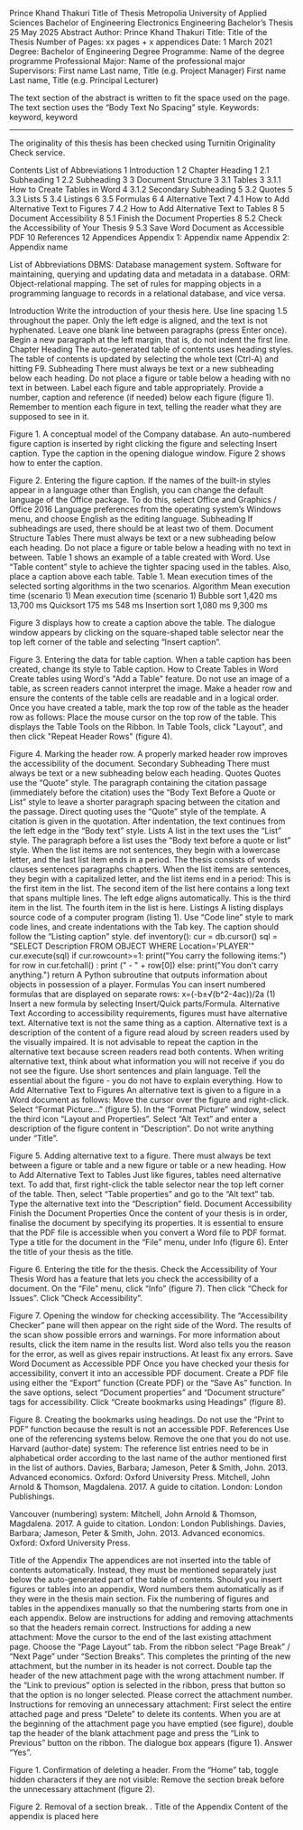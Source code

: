 Prince Khand Thakuri
Title of Thesis
Metropolia University of Applied Sciences
Bachelor of Engineering
Electronics Engineering
Bachelor’s Thesis
25 May 2025 
Abstract
Author:	Prince Khand Thakuri
Title:	Title of the Thesis
Number of Pages:	xx pages + x appendices
Date:	1 March 2021
Degree:	Bachelor of Engineering
Degree Programme:	Name of the degree programme
Professional Major:	Name of the professional major
Supervisors:	First name Last name, Title (e.g. Project Manager)
	First name Last name, Title (e.g. Principal Lecturer)

The text section of the abstract is written to fit the space used on the page. The text section uses the “Body Text No Spacing” style.
Keywords:	keyword, keyword
___________________________________________________________

The originality of this thesis has been checked using Turnitin Originality Check service.
 
 
Contents
List of Abbreviations
1	Introduction	1
2	Chapter Heading	1
2.1	Subheading	1
2.2	Subheading	3
3	Document Structure	3
3.1	Tables	3
3.1.1	How to Create Tables in Word	4
3.1.2	Secondary Subheading	5
3.2	Quotes	5
3.3	Lists	5
3.4	Listings	6
3.5	Formulas	6
4	Alternative Text	7
4.1	How to Add Alternative Text to Figures	7
4.2	How to Add Alternative Text to Tables	8
5	Document Accessibility	8
5.1	Finish the Document Properties	8
5.2	Check the Accessibility of Your Thesis	9
5.3	Save Word Document as Accessible PDF	10
References	12
Appendices
Appendix 1: Appendix name
Appendix 2: Appendix name
 
List of Abbreviations
DBMS:	Database management system. Software for maintaining, querying and updating data and metadata in a database.
ORM:	Object-relational mapping. The set of rules for mapping objects in a programming language to records in a relational database, and vice versa.

 
Introduction
Write the introduction of your thesis here. Use line spacing 1.5 throughout the paper. Only the left edge is aligned, and the text is not hyphenated. Leave one blank line between paragraphs (press Enter once).
Begin a new paragraph at the left margin, that is, do not indent the first line.
Chapter Heading
The auto-generated table of contents uses heading styles. The table of contents is updated by selecting the whole text (Ctrl-A) and hitting F9.
Subheading
There must always be text or a new subheading below each heading. Do not place a figure or table below a heading with no text in between. Label each figure and table appropriately. Provide a number, caption and reference (if needed) below each figure (figure 1). Remember to mention each figure in text, telling the reader what they are supposed to see in it.
 
Figure 1. A conceptual model of the Company database.
An auto-numbered figure caption is inserted by right clicking the figure and selecting Insert caption. Type the caption in the opening dialogue window. Figure 2 shows how to enter the caption.
 
Figure 2. Entering the figure caption.
If the names of the built-in styles appear in a language other than English, you can change the default language of the Office package. To do this, select Office and Graphics / Office 2016 Language preferences from the operating system’s Windows menu, and choose English as the editing language.
Subheading
If subheadings are used, there should be at least two of them.
Document Structure
Tables
There must always be text or a new subheading below each heading. Do not place a figure or table below a heading with no text in between.
Table 1 shows an example of a table created with Word. Use “Table content” style to achieve the tighter spacing used in the tables. Also, place a caption above each table.
Table 1. Mean execution times of the selected sorting algorithms in the two scenarios.
Algorithm	Mean execution time (scenario 1)	Mean execution time (scenario 1)
Bubble sort	1,420 ms	13,700 ms
Quicksort	175 ms	548 ms
Insertion sort	1,080 ms	9,300 ms

Figure 3 displays how to create a caption above the table. The dialogue window appears by clicking on the square-shaped table selector near the top left corner of the table and selecting “Insert caption”.
 
Figure 3. Entering the data for table caption.
When a table caption has been created, change its style to Table caption.
How to Create Tables in Word
Create tables using Word's "Add a Table" feature. Do not use an image of a table, as screen readers cannot interpret the image. Make a header row and ensure the contents of the table cells are readable and in a logical order.
Once you have created a table, mark the top row of the table as the header row as follows:
	Place the mouse cursor on the top row of the table. This displays the Table Tools on the Ribbon.
	In Table Tools, click "Layout", and then click "Repeat Header Rows" (figure 4).
 
Figure 4. Marking the header row.
A properly marked header row improves the accessibility of the document.
Secondary Subheading
There must always be text or a new subheading below each heading.
Quotes
Quotes use the “Quote” style. The paragraph containing the citation passage (immediately before the citation) uses the “Body Text Before a Quote or List” style to leave a shorter paragraph spacing between the citation and the passage.
Direct quoting uses the “Quote” style of the template. A citation is given in the quotation.
After indentation, the text continues from the left edge in the “Body text” style.
Lists
A list in the text uses the “List” style. The paragraph before a list uses the “Body text before a quote or list” style.
When the list items are not sentences, they begin with a lowercase letter, and the last list item ends in a period. The thesis consists of
words
clauses
sentences
paragraphs
chapters.
When the list items are sentences, they begin with a capitalized letter, and the list items end in a period:
This is the first item in the list.
The second item of the list here contains a long text that spans multiple lines. The left edge aligns automatically.
This is the third item in the list.
The fourth item in the list is here.
Listings
A listing displays source code of a computer program (listing 1). Use “Code line” style to mark code lines, and create indentations with the Tab key. The caption should follow the “Listing caption” style.
def inventory():
	cur = db.cursor()
	sql = "SELECT Description FROM OBJECT WHERE Location='PLAYER'"
	cur.execute(sql)
	if cur.rowcount>=1:
		print("You carry the following items:")
		for row in cur.fetchall() :
			print (" - " + row[0])
	else:
		print("You don't carry anything.")
	return
A Python subroutine that outputs information about objects in possession of a player.
Formulas
You can insert numbered formulas that are displayed on separate rows:
	x=(-b±√(b^2-4ac))/2a	(1)
Insert a new formula by selecting Insert/Quick parts/Formula.
Alternative Text
According to accessibility requirements, figures must have alternative text. Alternative text is not the same thing as a caption. Alternative text is a description of the content of a figure read aloud by screen readers used by the visually impaired. It is not advisable to repeat the caption in the alternative text because screen readers read both contents.
When writing alternative text, think about what information you will not receive if you do not see the figure. Use short sentences and plain language. Tell the essential about the figure - you do not have to explain everything.
How to Add Alternative Text to Figures
An alternative text is given to a figure in a Word document as follows:
	Move the cursor over the figure and right-click.
	Select “Format Picture…” (figure 5).
	In the “Format Picture” window, select the third icon “Layout and Properties”.
	Select “Alt Text” and enter a description of the figure content in “Description”. Do not write anything under “Title”.
 
Figure 5. Adding alternative text to a figure.
There must always be text between a figure or table and a new figure or table or a new heading.
How to Add Alternative Text to Tables
Just like figures, tables need alternative text. To add that, first right-click the table selector near the top left corner of the table. Then, select “Table properties” and go to the “Alt text” tab. Type the alternative text into the “Description” field.
Document Accessibility
Finish the Document Properties
Once the content of your thesis is in order, finalise the document by specifying its properties. It is essential to ensure that the PDF file is accessible when you convert a Word file to PDF format. Type a title for the document in the “File” menu, under Info (figure 6). Enter the title of your thesis as the title.
 
Figure 6. Entering the title for the thesis.
Check the Accessibility of Your Thesis
Word has a feature that lets you check the accessibility of a document.
	On the “File” menu, click “Info” (figure 7).
	Then click “Check for Issues”.
	Click ”Check Accessibility”.
 
Figure 7. Opening the window for checking accessibility.
The “Accessibility Checker” pane will then appear on the right side of the Word. The results of the scan show possible errors and warnings. For more information about results, click the item name in the results list. Word also tells you the reason for the error, as well as gives repair instructions. At least fix any errors.
Save Word Document as Accessible PDF
Once you have checked your thesis for accessibility, convert it into an accessible PDF document.
	Create a PDF file using either the “Export” function (Create PDF) or the “Save As” function.
	In the save options, select “Document properties” and “Document structure” tags for accessibility.
	Click “Create bookmarks using Headings” (figure 8).
 
Figure 8. Creating the bookmarks using headings.
Do not use the “Print to PDF” function because the result is not an accessible PDF. 
References
Use one of the referencing systems below. Remove the one that you do not use.
Harvard (author-date) system:
The reference list entries need to be in alphabetical order according to the last name of the author mentioned first in the list of authors.
Davies, Barbara; Jameson, Peter & Smith, John. 2013. Advanced economics. Oxford: Oxford University Press.
Mitchell, John Arnold & Thomson, Magdalena. 2017. A guide to citation. London: London Publishings.

Vancouver (numbering) system:
Mitchell, John Arnold & Thomson, Magdalena. 2017. A guide to citation. London: London Publishings.
Davies, Barbara; Jameson, Peter & Smith, John. 2013. Advanced economics. Oxford: Oxford University Press.

 
Title of the Appendix
The appendices are not inserted into the table of contents automatically. Instead, they must be mentioned separately just below the auto-generated part of the table of contents.
Should you insert figures or tables into an appendix, Word numbers them automatically as if they were in the thesis main section. Fix the numbering of figures and tables in the appendixes manually so that the numbering starts from one in each appendix.
Below are instructions for adding and removing attachments so that the headers remain correct.
Instructions for adding a new attachment:
	Move the cursor to the end of the last existing attachment page.
	Choose the “Page Layout” tab. From the ribbon select “Page Break” / “Next Page” under “Section Breaks”. This completes the printing of the new attachment, but the number in its header is not correct.
	Double tap the header of the new attachment page with the wrong attachment number. If the “Link to previous” option is selected in the ribbon, press that button so that the option is no longer selected.
	Please correct the attachment number.
Instructions for removing an unnecessary attachment:
	First select the entire attached page and press “Delete” to delete its contents.
	When you are at the beginning of the attachment page you have emptied (see figure), double tap the header of the blank attachment page and press the “Link to Previous” button on the ribbon. The dialogue box appears (figure 1). Answer “Yes”.
 
Figure 1. Confirmation of deleting a header.
	From the “Home” tab, toggle hidden characters if they are not visible: 
	Remove the section break before the unnecessary attachment (figure 2).
 
Figure 2. Removal of a section break.
. 
Title of the Appendix
Content of the appendix is placed here
